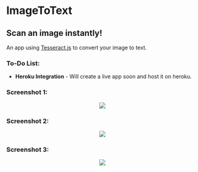 # ImageToText

## Scan an image instantly!
An app using [Tesseract.js](https://tesseract.projectnaptha.com/) to convert your image to text.

### To-Do List:
- **Heroku Integration** - Will create a live app soon and host it on heroku.

### Screenshot 1:
<p align="center"> <img src="https://i.imgur.com/SaSiC6W.png"> </p>

### Screenshot 2:
<p align="center"> <img src="https://i.imgur.com/smcaoty.jpg"> </p>

### Screenshot 3:
<p align="center"> <img src="https://i.imgur.com/CegMmLS.png"> </p>